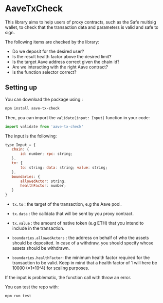 # AaveTxCheck

This library aims to help users of proxy contracts, such as the Safe multisig wallet, to check that the transaction data and parameters is valid and safe to sign.

The following items are checked by the library:
- Do we deposit for the desired user?
- Is the result health factor above the desired limit?
- Is the target Aave address correct given the chain id?
- Are we interacting with the right Aave contract?
- Is the function selector correct?

## Setting up
You can download the package using :
```bash
npm install aave-tx-check
```

Then, you can import the `validate(input: Input)` function in your code:
```typescript
import validate from 'aave-tx-check'
```

The input is the following:
```javascript
type Input = {
   chain: {
       id: number; rpc: string;
   },
   tx: {
       to: string; data: string; value: string;
   },
   boundaries: {
       allowedActor: string;
       healthFactor: number;
   }
}
```

- `tx.to` : the target of the transaction, e.g the Aave pool.
- `tx.data` : the calldata that will be sent by you proxy contract.
- `tx.value` : the amount of native token (e.g ETH) that you intend to include in the transaction.

- `boundaries.allowedActors` : the address on behalf of who the assets should be deposited. In case of a withdraw, you should specify whose assets should be withdrawn.
- `boundaries.healthFactor`: the minimum health factor required for the transaction to be valid. Keep in mind that a health factor of 1 will here be 10000 (=1*10^4) for scaling purposes.

If the input is problematic, the function call with throw an error.

You can test the repo with:
```bash
npm run test
```



